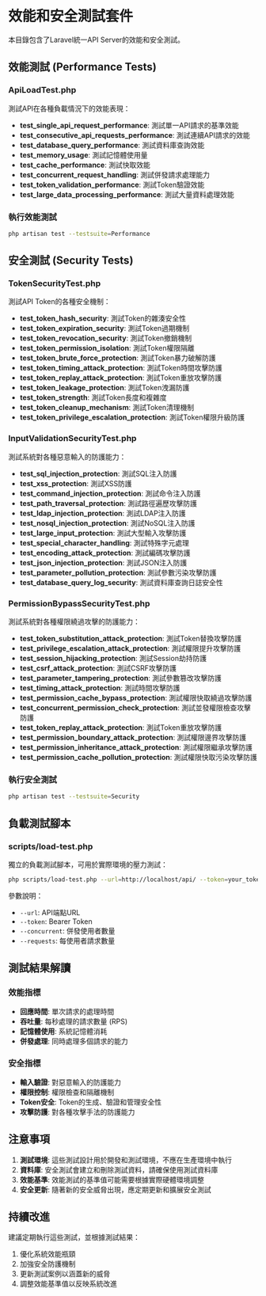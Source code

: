 # 效能和安全測試套件

本目錄包含了Laravel統一API Server的效能和安全測試。

## 效能測試 (Performance Tests)

### ApiLoadTest.php
測試API在各種負載情況下的效能表現：

- **test_single_api_request_performance**: 測試單一API請求的基準效能
- **test_consecutive_api_requests_performance**: 測試連續API請求的效能
- **test_database_query_performance**: 測試資料庫查詢效能
- **test_memory_usage**: 測試記憶體使用量
- **test_cache_performance**: 測試快取效能
- **test_concurrent_request_handling**: 測試併發請求處理能力
- **test_token_validation_performance**: 測試Token驗證效能
- **test_large_data_processing_performance**: 測試大量資料處理效能

### 執行效能測試
```bash
php artisan test --testsuite=Performance
```

## 安全測試 (Security Tests)

### TokenSecurityTest.php
測試API Token的各種安全機制：

- **test_token_hash_security**: 測試Token的雜湊安全性
- **test_token_expiration_security**: 測試Token過期機制
- **test_token_revocation_security**: 測試Token撤銷機制
- **test_token_permission_isolation**: 測試Token權限隔離
- **test_token_brute_force_protection**: 測試Token暴力破解防護
- **test_token_timing_attack_protection**: 測試Token時間攻擊防護
- **test_token_replay_attack_protection**: 測試Token重放攻擊防護
- **test_token_leakage_protection**: 測試Token洩漏防護
- **test_token_strength**: 測試Token長度和複雜度
- **test_token_cleanup_mechanism**: 測試Token清理機制
- **test_token_privilege_escalation_protection**: 測試Token權限升級防護

### InputValidationSecurityTest.php
測試系統對各種惡意輸入的防護能力：

- **test_sql_injection_protection**: 測試SQL注入防護
- **test_xss_protection**: 測試XSS防護
- **test_command_injection_protection**: 測試命令注入防護
- **test_path_traversal_protection**: 測試路徑遍歷攻擊防護
- **test_ldap_injection_protection**: 測試LDAP注入防護
- **test_nosql_injection_protection**: 測試NoSQL注入防護
- **test_large_input_protection**: 測試大型輸入攻擊防護
- **test_special_character_handling**: 測試特殊字元處理
- **test_encoding_attack_protection**: 測試編碼攻擊防護
- **test_json_injection_protection**: 測試JSON注入防護
- **test_parameter_pollution_protection**: 測試參數污染攻擊防護
- **test_database_query_log_security**: 測試資料庫查詢日誌安全性

### PermissionBypassSecurityTest.php
測試系統對各種權限繞過攻擊的防護能力：

- **test_token_substitution_attack_protection**: 測試Token替換攻擊防護
- **test_privilege_escalation_attack_protection**: 測試權限提升攻擊防護
- **test_session_hijacking_protection**: 測試Session劫持防護
- **test_csrf_attack_protection**: 測試CSRF攻擊防護
- **test_parameter_tampering_protection**: 測試參數篡改攻擊防護
- **test_timing_attack_protection**: 測試時間攻擊防護
- **test_permission_cache_bypass_protection**: 測試權限快取繞過攻擊防護
- **test_concurrent_permission_check_protection**: 測試並發權限檢查攻擊防護
- **test_token_replay_attack_protection**: 測試Token重放攻擊防護
- **test_permission_boundary_attack_protection**: 測試權限邊界攻擊防護
- **test_permission_inheritance_attack_protection**: 測試權限繼承攻擊防護
- **test_permission_cache_pollution_protection**: 測試權限快取污染攻擊防護

### 執行安全測試
```bash
php artisan test --testsuite=Security
```

## 負載測試腳本

### scripts/load-test.php
獨立的負載測試腳本，可用於實際環境的壓力測試：

```bash
php scripts/load-test.php --url=http://localhost/api/ --token=your_token --concurrent=10 --requests=100
```

參數說明：
- `--url`: API端點URL
- `--token`: Bearer Token
- `--concurrent`: 併發使用者數量
- `--requests`: 每使用者請求數量

## 測試結果解讀

### 效能指標
- **回應時間**: 單次請求的處理時間
- **吞吐量**: 每秒處理的請求數量 (RPS)
- **記憶體使用**: 系統記憶體消耗
- **併發處理**: 同時處理多個請求的能力

### 安全指標
- **輸入驗證**: 對惡意輸入的防護能力
- **權限控制**: 權限檢查和隔離機制
- **Token安全**: Token的生成、驗證和管理安全性
- **攻擊防護**: 對各種攻擊手法的防護能力

## 注意事項

1. **測試環境**: 這些測試設計用於開發和測試環境，不應在生產環境中執行
2. **資料庫**: 安全測試會建立和刪除測試資料，請確保使用測試資料庫
3. **效能基準**: 效能測試的基準值可能需要根據實際硬體環境調整
4. **安全更新**: 隨著新的安全威脅出現，應定期更新和擴展安全測試

## 持續改進

建議定期執行這些測試，並根據測試結果：

1. 優化系統效能瓶頸
2. 加強安全防護機制
3. 更新測試案例以涵蓋新的威脅
4. 調整效能基準值以反映系統改進